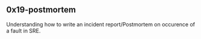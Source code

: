 ## 0x19-postmortem

Understanding how to write an incident report/Postmortem on occurence of a fault in SRE.
